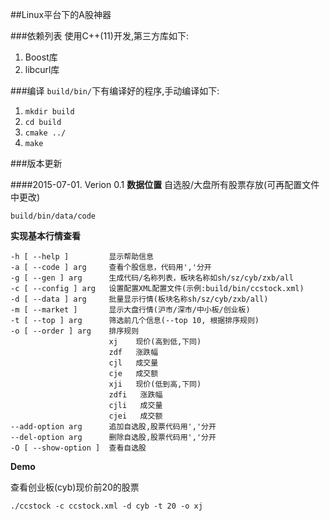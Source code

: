 ##Linux平台下的A股神器

###依赖列表
使用C++(11)开发,第三方库如下:

1. Boost库
2. libcurl库

###编译
`build/bin/`下有编译好的程序,手动编译如下:

1. `mkdir build`
2. `cd build`
3. `cmake ../`
4. `make`

###版本更新

####2015-07-01. Verion 0.1
**数据位置**
自选股/大盘所有股票存放(可再配置文件中更改)

    build/bin/data/code
**实现基本行情查看**

    -h [ --help ]         显示帮助信息
    -a [ --code ] arg     查看个股信息，代码用','分开
    -g [ --gen ] arg      生成代码/名称列表，板块名称如sh/sz/cyb/zxb/all
    -c [ --config ] arg   设置配置XML配置文件(示例:build/bin/ccstock.xml)
    -d [ --data ] arg     批量显示行情(板块名称sh/sz/cyb/zxb/all)
    -m [ --market ]       显示大盘行情(沪市/深市/中小板/创业板)
    -t [ --top ] arg      筛选前几个信息(--top 10, 根据排序规则)
    -o [ --order ] arg    排序规则
                          xj    现价(高到低,下同)
                          zdf   涨跌幅 
                          cjl   成交量
                          cje   成交额
                          xji   现价(低到高,下同)
                          zdfi   涨跌幅 
                          cjli   成交量
                          cjei   成交额
    --add-option arg      追加自选股,股票代码用','分开
    --del-option arg      删除自选股,股票代码用','分开
    -O [ --show-option ]  查看自选股

**Demo**

查看创业板(cyb)现价前20的股票

    ./ccstock -c ccstock.xml -d cyb -t 20 -o xj






